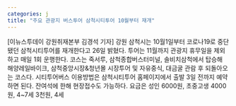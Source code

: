 ```yaml
---
categories: j
title: "주요 관광지 버스투어 삼척시티투어 10월부터 재개"
---
```

[이뉴스투데이 강원취재본부 김경석 기자] 강원 삼척시는 10월1일부터 코로나19로 중단됐던 삼척시티투어를 재개한다고 26일 밝혔다. 투어는 11월까지 관광지 휴무일을 제외하고 매일 1회 운행한다. 코스는 죽서루, 삼척종합버스터미널, 솔비치삼척에서 탑승해 해양레일바이크, 삼척중앙시장&청년몰 시장투어 및 자유중식, 대금굴 관람 후 되돌아오는 코스다. 시티투어버스 이용방법은 삼척시티투어 홈페이지에서 출발 3일 전까지 예약하면 된다. 잔여석에 한해 현장접수도 가능하다. 요금은 성인 6000원, 초중고생 4000원, 4~7세 3천원, 4세